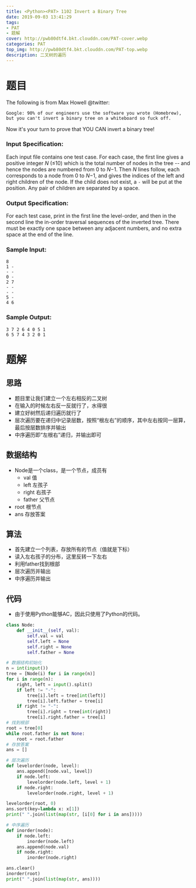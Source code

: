 ```yaml
---
title: <Python><PAT> 1102 Invert a Binary Tree
date: 2019-09-03 13:41:29
tags:
- PAT
- 题解
cover: http://pwb80dtf4.bkt.clouddn.com/PAT-cover.webp
categories: PAT
top_img: http://pwb80dtf4.bkt.clouddn.com/PAT-top.webp
description: 二叉树的遍历
---
```


# 题目

The following is from Max Howell @twitter:

```
Google: 90% of our engineers use the software you wrote (Homebrew), but you can't invert a binary tree on a whiteboard so fuck off.
```

Now it's your turn to prove that YOU CAN invert a binary tree!

### Input Specification:

Each input file contains one test case. For each case, the first line gives a positive integer *N* (≤10) which is the total number of nodes in the tree -- and hence the nodes are numbered from 0 to *N*−1. Then *N* lines follow, each corresponds to a node from 0 to *N*−1, and gives the indices of the left and right children of the node. If the child does not exist, a `-` will be put at the position. Any pair of children are separated by a space.

### Output Specification:

For each test case, print in the first line the level-order, and then in the second line the in-order traversal sequences of the inverted tree. There must be exactly one space between any adjacent numbers, and no extra space at the end of the line.

### Sample Input:

```in
8
1 -
- -
0 -
2 7
- -
- -
5 -
4 6
```

### Sample Output:

```out
3 7 2 6 4 0 5 1
6 5 7 4 3 2 0 1
```

# 题解

## 思路

+ 题目里让我们建立一个左右相反的二叉树
+ 在输入的时候左右反一反就行了，水得很
+ 建立好树然后递归遍历就行了
+ 层次遍历要在递归中记录层数，按照“根左右”的顺序，其中左右按同一层算，最后按层数排序并输出
+ 中序遍历即“左根右”递归，并输出即可

## 数据结构

+ Node是一个class，是一个节点，成员有
  + val 值
  + left 左孩子
  + right 右孩子
  + father 父节点
+ root 根节点
+ ans 存放答案

## 算法

+ 首先建立一个列表，存放所有的节点（值就是下标）
+ 读入左右孩子的分布，这里反转一下左右
+ 利用father找到根部
+ 层次遍历并输出
+ 中序遍历并输出

## 代码

+ 由于使用Python能够AC，因此只使用了Python的代码。

```python
class Node:
    def __init__(self, val):
        self.val = val
        self.left = None
        self.right = None
        self.father = None

# 数据结构初始化
n = int(input())
tree = [Node(i) for i in range(n)]
for i in range(n):
    right, left = input().split()
    if left != "-":
        tree[i].left = tree[int(left)]
        tree[i].left.father = tree[i]
    if right != "-":
        tree[i].right = tree[int(right)]
        tree[i].right.father = tree[i]
# 找到根部
root = tree[0]
while root.father is not None:
    root = root.father
# 存放答案
ans = []

# 层次遍历
def levelorder(node, level):
    ans.append([node.val, level])
    if node.left:
        levelorder(node.left, level + 1)
    if node.right:
        levelorder(node.right, level + 1)

levelorder(root, 0)
ans.sort(key=lambda x: x[1])
print(" ".join(list(map(str, [i[0] for i in ans]))))

# 中序遍历
def inorder(node):
    if node.left:
        inorder(node.left)
    ans.append(node.val)
    if node.right:
        inorder(node.right)

ans.clear()   
inorder(root)
print(" ".join(list(map(str, ans))))

```

